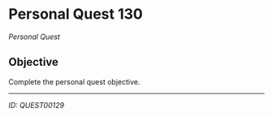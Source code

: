 # Personal Quest 130

*Personal Quest*

## Objective
Complete the personal quest objective.

---
*ID: QUEST00129*